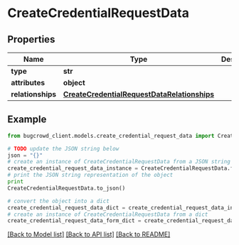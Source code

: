 # CreateCredentialRequestData


## Properties

Name | Type | Description | Notes
------------ | ------------- | ------------- | -------------
**type** | **str** |  | 
**attributes** | **object** |  | 
**relationships** | [**CreateCredentialRequestDataRelationships**](CreateCredentialRequestDataRelationships.md) |  | 

## Example

```python
from bugcrowd_client.models.create_credential_request_data import CreateCredentialRequestData

# TODO update the JSON string below
json = "{}"
# create an instance of CreateCredentialRequestData from a JSON string
create_credential_request_data_instance = CreateCredentialRequestData.from_json(json)
# print the JSON string representation of the object
print
CreateCredentialRequestData.to_json()

# convert the object into a dict
create_credential_request_data_dict = create_credential_request_data_instance.to_dict()
# create an instance of CreateCredentialRequestData from a dict
create_credential_request_data_form_dict = create_credential_request_data.from_dict(create_credential_request_data_dict)
```
[[Back to Model list]](../README.md#documentation-for-models) [[Back to API list]](../README.md#documentation-for-api-endpoints) [[Back to README]](../README.md)


